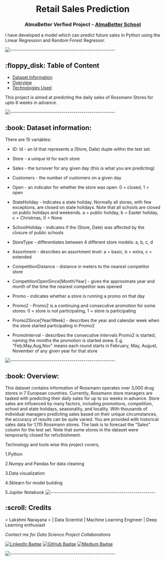 <h1 align="center"> Retail Sales Prediction </h1>
<h3 align="center"> AlmaBetter Verfied Project - <a href="https://www.almabetter.com/"> AlmaBetter School </a> </h5>

<p>I have developed a model which can predict future sales in Python using the Linear Regression and Random Forest Regressor.</p>

![-----------------------------------------------------](https://raw.githubusercontent.com/andreasbm/readme/master/assets/lines/rainbow.png)

<h2> :floppy_disk: Table of Content</h2>

  * [Dataset Information](#dataset-information)
  * [Overview](#overview)
  * [Technologies Used](#technologies-used)

This project is aimed at predicting the daily sales of Rossmann Stores for upto 6 weeks in advance.

![-----------------------------------------------------](https://raw.githubusercontent.com/andreasbm/readme/master/assets/lines/rainbow.png)



<h2> :book: Dataset information:</h2>

There are 15 variables:

* ID: Id - an Id that represents a (Store, Date) duple within the test set.

* Store - a unique Id for each store

* Sales - the turnover for any given day (this is what you are predicting)

* Customers - the number of customers on a given day

* Open - an indicator for whether the store was open: 0 = closed, 1 = open

* StateHoliday - indicates a state holiday. Normally all stores, with few exceptions, are closed on state holidays. Note that all schools are closed on public holidays and weekends. a = public holiday, b = Easter holiday, c = Christmas, 0 = None

* SchoolHoliday - indicates if the (Store, Date) was affected by the closure of public schools

* StoreType - differentiates between 4 different store models: a, b, c, d

* Assortment - describes an assortment level: a = basic, b = extra, c = extended

* CompetitionDistance - distance in meters to the nearest competitor store
 
* CompetitionOpenSince[Month/Year] - gives the approximate year and month of the time the nearest competitor was opened

* Promo - indicates whether a store is running a promo on that day

* Promo2 - Promo2 is a continuing and consecutive promotion for some stores: 0 = store is not participating, 1 = store is participating

* Promo2Since[Year/Week] - describes the year and calendar week when the store started participating in Promo2

* PromoInterval - describes the consecutive intervals Promo2 is started, naming the months the promotion is started anew. E.g. "Feb,May,Aug,Nov" means each round starts in February, May, August, November of any given year for that store


![-----------------------------------------------------](https://raw.githubusercontent.com/andreasbm/readme/master/assets/lines/rainbow.png)

<h2> :book: Overview:</h2>

This dataset contains information of Rossmann operates over 3,000 drug stores in 7 European countries. Currently, Rossmann store managers are tasked with predicting their daily sales for up to six weeks in advance. Store sales are influenced by many factors, including promotions, competition, school and state holidays, seasonality, and locality. With thousands of individual managers predicting sales based on their unique circumstances, the accuracy of results can be quite varied.
You are provided with historical sales data for 1,115 Rossmann stores. The task is to forecast the "Sales" column for the test set. Note that some stores in the dataset were temporarily closed for refurbishment.

Technology and tools wise this project covers,

1.Python

2.Numpy and Pandas for data cleaning

3.Data visualization

4.Sklearn for model building

5.Jupiter Notebook
![-----------------------------------------------------](https://raw.githubusercontent.com/andreasbm/readme/master/assets/lines/rainbow.png)

<!-- CREDITS -->
<h2 id="credits"> :scroll: Credits</h2>

< Lakshmi Narayana > | Data Scientist | Machine Learning Engineer | Deep Learning enthusiast

<p> <i> Contact me for Data Science Project Collaborations</i></p>


[![LinkedIn Badge](https://img.shields.io/badge/LinkedIn-0077B5?style=for-the-badge&logo=linkedin&logoColor=white)](https://www.linkedin.com/in/lakshmi-narayana-186a77183/)
[![GitHub Badge](https://img.shields.io/badge/GitHub-100000?style=for-the-badge&logo=github&logoColor=white)](https://github.com/Narayan718)
[![Medium Badge](https://img.shields.io/badge/Medium-1DA1F2?style=for-the-badge&logo=medium&logoColor=white)](https://medium.com/me/stories/public)


![-----------------------------------------------------](https://raw.githubusercontent.com/andreasbm/readme/master/assets/lines/rainbow.png)


